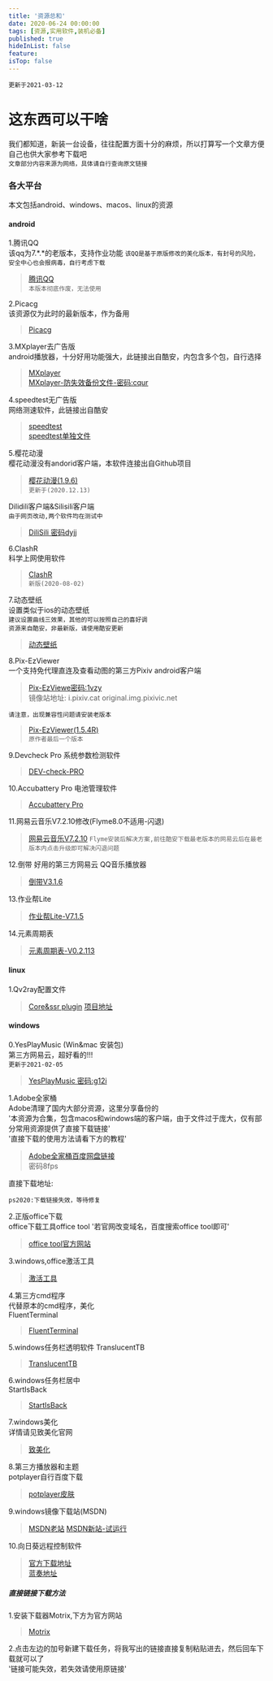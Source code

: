 ```yaml
---
title: '资源总和'
date: 2020-06-24 00:00:00
tags: [资源,实用软件,装机必备]
published: true
hideInList: false
feature: 
isTop: false
---
```


`更新于2021-03-12`  


# 这东西可以干啥
我们都知道，新装一台设备，往往配置方面十分的麻烦，所以打算写一个文章方便自己也供大家参考下载吧  
`文章部分内容来源为网络，具体请自行查询原文链接`  

### 各大平台
本文包括android、windows、macos、linux的资源  

#### android  
1.腾讯QQ  
  该qq为7.*.*的老版本，支持作业功能
  `该QQ是基于原版修改的美化版本，有封号的风险，安全中心也会报病毒，自行考虑下载`  
>[腾讯QQ](https://xiaoyulejia.lanzous.com/idW11dnt2zc)  
  `本版本彻底作废，无法使用`

2.Picacg  
  该资源仅为此时的最新版本，作为备用  
>[Picacg](https://xiaoyulejia.lanzous.com/iTk2Ie0flyj)  

3.MXplayer去广告版  
  android播放器，十分好用功能强大，此链接出自酷安，内包含多个包，自行选择  
>[MXplayer](https://www.lanzous.com/b00t55qij)  
>[MXplayer-防失效备份文件-密码:cqur](https://xiaoyulejia.lanzous.com/b0ew8k79g)  

4.speedtest无广告版  
  网络测速软件，此链接出自酷安  
>[speedtest](https://www.lanzous.com/b0cpu1itg)  
>[speedtest单独文件](https://xiaoyulejia.lanzous.com/inW5Din4y3c)  

5.樱花动漫  
  樱花动漫没有andorid客户端，本软件连接出自Github项目
>[樱花动漫(1.9.6)](https://xiaoyulejia.lanzous.com/i18JKjbgbda)  
  `更新于(2020.12.13)`    

  Dilidili客户端&Silisili客户端  
  `由于网页改动,两个软件均在测试中`  
  >[DiliSili 密码dyjj](https://xiaoyulejia.lanzous.com/b0ewaumqf)  



6.ClashR  
  科学上网使用软件  
>[ClashR](https://xiaoyulejia.lanzous.com/iekbPf7qere)  
`新版(2020-08-02)`

7.动态壁纸  
  设置类似于ios的动态壁纸  
  `建议设置曲线三效果，其他的可以按照自己的喜好调`  
  `资源来自酷安，非最新版，请使用酷安更新`  
>[动态壁纸](https://xiaoyulejia.lanzous.com/iFGZ5e0yxqh)  

8.Pix-EzViewer  
  一个支持免代理直连及查看动图的第三方Pixiv android客户端  
  >[Pix-EzViewe密码:1vzy](https://xiaoyulejia.lanzous.com/b0ew8k7xa)  
镜像站地址: i.pixiv.cat  original.img.pixivic.net

`请注意，出现兼容性问题请安装老版本`     
>[Pix-EzViewer(1.5.4R)](https://xiaoyulejia.lanzous.com/igOZUerq9cd)     
`原作者最后一个版本`     

9.Devcheck Pro
系统参数检测软件
>[DEV-check-PRO](https://xiaoyulejia.lanzous.com/i3j6Ufxlj3g)  

10.Accubattery Pro
电池管理软件
>[Accubattery Pro](https://xiaoyulejia.lanzous.com/i0Jk4eelfpe) 

11.网易云音乐V7.2.10修改(Flyme8.0不适用-闪退)
>[网易云音乐V7.2.10](https://xiaoyulejia.lanzous.com/ixKdIiv0pze) 
`Flyme安装后解决方案,前往酷安下载最老版本的网易云后在最老版本内点击升级即可解决闪退问题`

12.倒带
好用的第三方网易云 QQ音乐播放器
>[倒带V3.1.6](https://xiaoyulejia.lanzous.com/ibcE6kh3r7e) 

13.作业帮Lite  
>[作业帮Lite-V7.1.5](https://xiaoyulejia.lanzous.com/iJYzYkhtmve)   

14.元素周期表  
>[元素周期表-V0.2.113](https://xiaoyulejia.lanzous.com/ic6HBlr54bi)  

#### linux
1.Qv2ray配置文件
>[Core&ssr plugin](https://xiaoyulejia.lanzous.com/b0evw6ybe) 
>[项目地址](https://github.com/Qv2ray/QvPlugin-SSR/releases) 


#### windows 
0.YesPlayMusic (Win&mac 安装包)  
   第三方网易云，超好看的!!!  
   `更新于2021-02-05`  
   >[YesPlayMusic  密码:g12i](https://xiaoyulejia.lanzous.com/b0ewa2d3a)    

1.Adobe全家桶  
  Adobe清理了国内大部分资源，这里分享备份的  
  '本资源为合集，包含macos和windows端的客户端，由于文件过于庞大，仅有部分常用资源提供了直接下载链接'  
  '直接下载的使用方法请看下方的教程'  
>[Adobe全家桶百度网盘链接](https://pan.baidu.com/s/1cIsAqxqwR6EErJmgEZF4eA)  
  密码8fps  
  
  直接下载地址:
  ```
  ps2020:下载链接失效，等待修复
  ```

2.正版office下载  
  office下载工具office tool
  '若官网改变域名，百度搜索office tool即可'  
>[office tool官方网站](https://otp.landian.vip/zh-cn/)

3.windows,office激活工具
>[激活工具](https://xiaoyulejia.lanzous.com/iFDycj1ql9g)

4.第三方cmd程序  
  代替原本的cmd程序，美化  
  FluentTerminal  
>[FluentTerminal](https://xiaoyulejia.lanzous.com/iWhvue68kgj)  

5.windows任务栏透明软件
  TranslucentTB  
>[TranslucentTB](https://xiaoyulejia.lanzous.com/iakWDe68ikb)

6.windows任务栏居中  
  StartIsBack  
>[StartIsBack](https://xiaoyulejia.lanzous.com/i58wve68pha)

7.windows美化  
  详情请见致美化官网
>[致美化](https://zhutix.com/)  

8.第三方播放器和主题  
  potplayer自行百度下载 
>[potplayer皮肤](https://xiaoyulejia.lanzous.com/iW6ikdyy9di)  

9.windows镜像下载站(MSDN)
>[MSDN老站](https://msdn.itellyou.cn/) 
>[MSDN新站-试运行](https://next.itellyou.cn/Original/Index)

10.向日葵远程控制软件 
>[官方下载地址](https://sunlogin.oray.com/download/)      
>[蓝奏地址](https://xiaoyulejia.lanzous.com/igb79j3g1ji)     



  ##### 直接链接下载方法  
  1.安装下载器Motrix,下方为官方网站  
  >[Motrix](https://motrix.app/)  

  2.点击左边的加号新建下载任务，将我写出的链接直接复制粘贴进去，然后回车下载就可以了  
  '链接可能失效，若失效请使用原链接'  